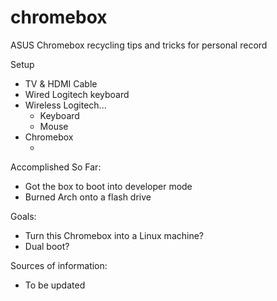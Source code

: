 # chromebox
ASUS Chromebox recycling tips and tricks for personal record

Setup 
- TV & HDMI Cable
- Wired Logitech keyboard   <MODEL INFO HERE>
- Wireless Logitech...
    - Keyboard   <MODEL INFO HERE> 
    - Mouse      <MODEL INFO HERE>
- Chromebox
    - <STATS HERE> 

Accomplished So Far:
- Got the box to boot into developer mode
- Burned Arch onto a flash drive

Goals: 
- Turn this Chromebox into a Linux machine?
- Dual boot?


Sources of information: 
- To be updated 
